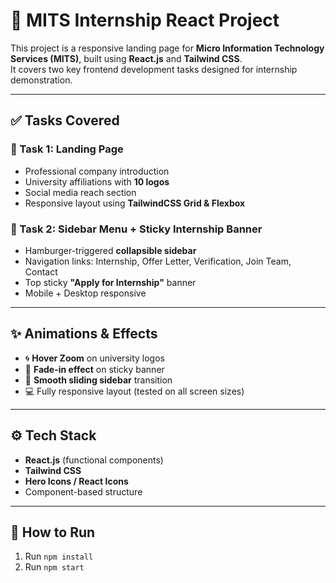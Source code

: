 # 🚀 MITS Internship React Project

This project is a responsive landing page for **Micro Information Technology Services (MITS)**, built using **React.js** and **Tailwind CSS**.  
It covers two key frontend development tasks designed for internship demonstration.

---

## ✅ Tasks Covered

### 🔹 Task 1: Landing Page
- Professional company introduction
- University affiliations with **10 logos**
- Social media reach section
- Responsive layout using **TailwindCSS Grid & Flexbox**

### 🔹 Task 2: Sidebar Menu + Sticky Internship Banner
- Hamburger-triggered **collapsible sidebar**
- Navigation links: Internship, Offer Letter, Verification, Join Team, Contact
- Top sticky **"Apply for Internship"** banner
- Mobile + Desktop responsive

---

## ✨ Animations & Effects

- 🌀 **Hover Zoom** on university logos
- 🎯 **Fade-in effect** on sticky banner
- 🚀 **Smooth sliding sidebar** transition
- 💻 Fully responsive layout (tested on all screen sizes)

---

## ⚙️ Tech Stack

- **React.js** (functional components)
- **Tailwind CSS**
- **Hero Icons / React Icons**
- Component-based structure

---


## 🚀 How to Run

1. Run `npm install`
2. Run `npm start`

